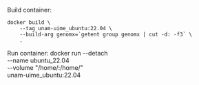 Build container:

    docker build \
        --tag unam-uime_ubuntu:22.04 \
        --build-arg genomx=`getent group genomx | cut -d: -f3` \
        .
        
Run container:
     docker run --detach \
        --name ubuntu_22.04 \
        --volume "/home/:/home/" \
        unam-uime_ubuntu:22.04



        
